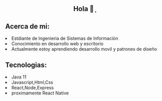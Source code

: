 
<main>
  <section>
    <h1 align="center">Hola 👋 ̜</h1>
  </section>
  <section>
    <h1 align="left">Acerca de mi: </h1>
  </section>
  <nav>
    <li> Estdiante de Ingenieria de Sistemas de Informaciòn  </li>
    <li> Conocimiento en desarrollo web y escritorio  </li>
    <li> Actualmente estoy aprendiendo desarrollo movil y patrones de diseño </li>
  </nav>
  
   <section>
    <h1 align="left">Tecnologias: </h1>
  </section>
  <nav>
    <li> Java 11  </li>
    <li> Javascript,Html,Css  </li>
    <li> React,Node,Express  </li>
    <li> proximamente React Native</li>
  </nav>
</main>
